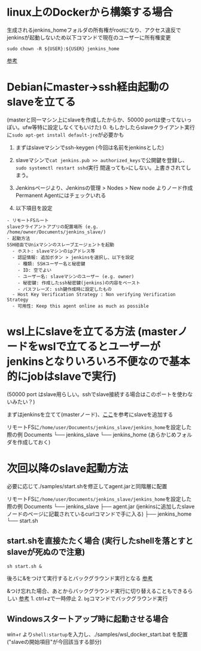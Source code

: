 # linux上のDockerから構築する場合
生成されるjenkins_homeフォルダの所有権がrootになり、アクセス違反でjenkinsが起動しないため以下コマンドで現在のユーザーに所有権変更
```
sudo chown -R ${USER}:${USER} jenkins_home
```
[参考](https://qiita.com/koiusa/items/62a144f545a11df165b1)



# Debianにmaster→ssh経由起動のslaveを立てる
(masterと同一マシン上にslaveを作成したからか、50000 portは使ってないっぽい。ufw等特に設定しなくてもいけた)
0. もしかしたらslaveクライアント実行に`sudo apt-get install default-jre`が必要かも

1. まずはslaveマシンでssh-keygen (今回は名前をjenkinsとした)

2. slaveマシンで`cat jenkins.pub >> authorized_keys`で公開鍵を登録し、`sudo systemctl restart sshd`実行
間違っても`>`にしない。上書きされてしまう。

3. Jenkinsページより、Jenkinsの管理 > Nodes > New node よりノード作成
Permanent Agentにはチェックいれる

4. 以下項目を設定
```
- リモートFSルート
slaveクライアントアプリの配置場所 (e.g. /home/owner/Documents/jenkins_slave/)
- 起動方法
SSH経由でUnixマシンのスレーブエージェントを起動
  - ホスト: slaveマシンのipアドレス等
  - 認証情報: 追加ボタン > jenkinsを選択し、以下を設定
    - 種類: SSHユーザー名と秘密鍵
    - ID: 空でよい
    - ユーザー名: slaveマシンのユーザー (e.g. owner)
    - 秘密鍵: 作成したssh秘密鍵(jenkins)の内容をペースト
    - パスフレーズ: ssh鍵作成時に設定したもの
  - Host Key Verification Strategy : Non verifying Verification Strategy
  - 可用性: Keep this agent online as much as possible
```



# wsl上にslaveを立てる方法 (masterノードをwslで立てるとユーザーがjenkinsとなりいろいろ不便なので基本的にjobはslaveで実行)
(50000 port はslave用らしい。sshでslave接続する場合はこのポートを使わないみたい？)

まずはjenkinsを立てて(masterノード)、[ここ](https://qiita.com/masatomix/items/6d751d361af760346383)を参考にslaveを追加する

リモートFSに`/home/user/Documents/jenkins_slave/jenkins_home`を設定した際の例
Documents
└── jenkins_slave
    └── jenkins_home (あらかじめフォルダを作成しておく)

# 次回以降のslave起動方法
必要に応じて./samples/start.shを修正してagent.jarと同階層に配置

リモートFSに`/home/user/Documents/jenkins_slave/jenkins_home`を設定した際の例
Documents
└── jenkins_slave
    ├── agent.jar (jenkinsに追加したslaveノードのページに記載されているcurlコマンドで手に入る)
    ├── jenkins_home
    └── start.sh

## start.shを直接たたく場合 (実行したshellを落とすとslaveが死ぬので注意)
```
sh start.sh &
```
後ろに&をつけて実行するとバックグラウンド実行となる
[参考](https://qiita.com/inosy22/items/341cfc589494b8211844)

&つけ忘れた場合、あとからバックグラウンド実行に切り替えることもできるらしい
[参考](https://qiita.com/SeiuchiAzarashi/items/82100102500c207ad9e5)
    1. ctrl+zで一時停止
    2. `bg`コマンドでバックグラウンド実行


## Windowsスタートアップ時に起動させる場合
win+r より`shell:startup`を入力し、./samples/wsl_docker_start.bat を配置 ("slaveの開始項目"が今回該当する部分)

